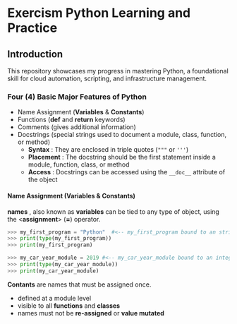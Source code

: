 # Exercism Python Learning and Practice

## Introduction

This repository showcases my progress in mastering Python, a foundational skill for cloud automation, scripting, and infrastructure management.

### Four (4) Basic Major Features of Python

* Name Assignment (**Variables** & **Constants**)
* Functions (**def** and **return** keywords)
* Comments (gives additional information)
* Docstrings (special strings used to document a module, class, function, or method)
  * **Syntax** : They are enclosed in triple quotes (`"""` or `'''`)
  * **Placement** : The docstring should be the first statement inside a module, function, class, or method
  * **Access** : Docstrings can be accessed using the `__doc__` attribute of the object


#### Name Assignment (Variables & Constants)

**names** , also known as **variables** can be tied to any type of object, using the <**assignment**> (**=**) operator.

```py
>>> my_first_program = "Python"  #<-- my_first_program bound to an string object of value Python.
>>> print(type(my_first_program))
>>> print(my_first_program)
```

```py
>>> my_car_year_module = 2019 #<-- my_car_year_module bound to an integer object of value 2019>
>>> print(type(my_car_year_module))
>>> print(my_car_year_module)
```

**Contants** are names that must be assigned once.
* defined at a module level
* visible to all **functions** and **classes**
* names must not be **re-assigned** or **value mutated**

